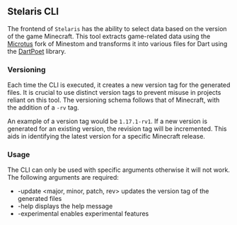 ## Stelaris CLI

The frontend of `Stelaris` has the ability to select data based on the version of the game Minecraft. This tool extracts
game-related data using the [Microtus](https://github.com/OneLiteFeatherNET/Microtus) fork of Minestom and
transforms it into various files for Dart using the
[DartPoet](https://github.com/theEvilReaper/DartPoet) library.

### Versioning

Each time the CLI is executed, it creates a new version tag for the generated files. It is crucial to use distinct
version tags to prevent misuse in projects reliant on this tool. The versioning schema follows that of Minecraft, with
the addition of a `-rv` tag.

An example of a version tag would be `1.17.1-rv1`. If a new version is generated for an existing version, the revision
tag
will be incremented. This aids in identifying the latest version for a specific Minecraft release.

### Usage

The CLI can only be used with specific arguments otherwise it will not work. The following arguments are required:

- -update <major, minor, patch, rev> updates the version tag of the generated files
- -help displays the help message
- -experimental enables experimental features
